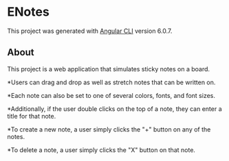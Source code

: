 # ENotes

This project was generated with [Angular CLI](https://github.com/angular/angular-cli) version 6.0.7.

## About

This project is a web application that simulates sticky notes on a board. 

*Users can drag and drop as well as stretch notes that can be written on.

*Each note can also be set to one of several colors, fonts, and font sizes. 

*Additionally, if the user double clicks on the top of a note, they can enter a title for that note.

*To create a new note, a user simply clicks the "+" button on any of the notes.

*To delete a note, a user simply clicks the "X" button on that note.